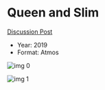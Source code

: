 # Queen and Slim

[Discussion Post](https://www.avsforum.com/threads/bass-eq-for-filtered-movies.2995212/post-59279168)

* Year: 2019
* Format: Atmos

![img 0](https://i.imgur.com/bl9Emwp.jpg)

![img 1](https://i.imgur.com/q9Y3CLU.png)

